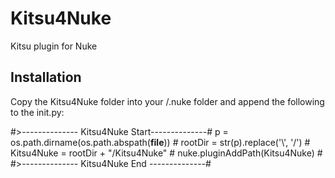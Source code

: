 # Kitsu4Nuke
Kitsu plugin for Nuke

## Installation
Copy the Kitsu4Nuke folder into your /.nuke folder and append the following to the init.py:

\#>-------------- Kitsu4Nuke Start--------------\#
p = os.path.dirname(os.path.abspath(__file__)) \#
rootDir = str(p).replace('\\', '/')            \#
Kitsu4Nuke = rootDir + "/Kitsu4Nuke"           \#
nuke.pluginAddPath(Kitsu4Nuke)                 \#
\#>-------------- Kitsu4Nuke End  --------------\#
